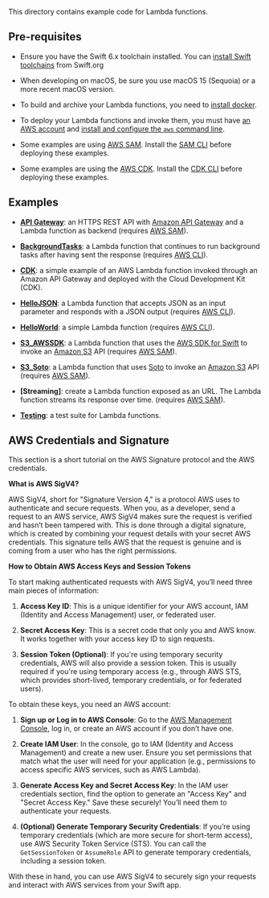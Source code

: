 This directory contains example code for Lambda functions.

## Pre-requisites

- Ensure you have the Swift 6.x toolchain installed.  You can [install Swift toolchains](https://www.swift.org/install/macos/) from Swift.org

- When developing on macOS, be sure you use macOS 15 (Sequoia) or a more recent macOS version.

- To build and archive your Lambda functions, you need to [install docker](https://docs.docker.com/desktop/install/mac-install/).

- To deploy your Lambda functions and invoke them, you must have [an AWS account](https://docs.aws.amazon.com/accounts/latest/reference/manage-acct-creating.html) and [install and configure the `aws` command line](https://docs.aws.amazon.com/cli/latest/userguide/getting-started-install.html).

- Some examples are using [AWS SAM](https://aws.amazon.com/serverless/sam/). Install the [SAM CLI](https://docs.aws.amazon.com/serverless-application-model/latest/developerguide/install-sam-cli.html) before deploying these examples.

- Some examples are using the [AWS CDK](https://aws.amazon.com/cdk/). Install the [CDK CLI](https://docs.aws.amazon.com/cdk/latest/guide/cli.html) before deploying these examples.

## Examples 

- **[API Gateway](APIGateway/README.md)**: an HTTPS REST API with [Amazon API Gateway](https://docs.aws.amazon.com/apigateway/latest/developerguide/welcome.html) and a Lambda function as backend (requires [AWS SAM](https://aws.amazon.com/serverless/sam/)).

- **[BackgroundTasks](BackgroundTasks/README.md)**: a Lambda function that continues to run background tasks after having sent the response (requires [AWS CLI](https://docs.aws.amazon.com/cli/latest/userguide/getting-started-install.html)).

- **[CDK](CDK/README.md)**: a simple example of an AWS Lambda function invoked through an Amazon API Gateway and deployed with the Cloud Development Kit (CDK).

- **[HelloJSON](HelloJSON/README.md)**: a Lambda function that accepts JSON as an input parameter and responds with a JSON output (requires [AWS CLI](https://docs.aws.amazon.com/cli/latest/userguide/getting-started-install.html)).

- **[HelloWorld](HelloWorld/README.md)**: a simple Lambda function (requires [AWS CLI](https://docs.aws.amazon.com/cli/latest/userguide/getting-started-install.html)).

- **[S3_AWSSDK](S3_AWSSDK/README.md)**: a Lambda function that uses the [AWS SDK for Swift](https://docs.aws.amazon.com/sdk-for-swift/latest/developer-guide/getting-started.html) to invoke an [Amazon S3](https://docs.aws.amazon.com/AmazonS3/latest/userguide/Welcome.html) API (requires [AWS SAM](https://aws.amazon.com/serverless/sam/)).

- **[S3_Soto](S3_Soto/README.md)**: a Lambda function that uses [Soto](https://github.com/soto-project/soto) to invoke an [Amazon S3](https://docs.aws.amazon.com/AmazonS3/latest/userguide/Welcome.html) API (requires [AWS SAM](https://aws.amazon.com/serverless/sam/)).

- **[Streaming]**: create a Lambda function exposed as an URL. The Lambda function streams its response over time. (requires [AWS SAM](https://aws.amazon.com/serverless/sam/)).

- **[Testing](Testing/README.md)**: a test suite for Lambda functions.

## AWS Credentials and Signature

This section is a short tutorial on the AWS Signature protocol and the AWS credentials.

**What is AWS SigV4?**

AWS SigV4, short for "Signature Version 4," is a protocol AWS uses to authenticate and secure requests. When you, as a developer, send a request to an AWS service, AWS SigV4 makes sure the request is verified and hasn’t been tampered with. This is done through a digital signature, which is created by combining your request details with your secret AWS credentials. This signature tells AWS that the request is genuine and is coming from a user who has the right permissions.

**How to Obtain AWS Access Keys and Session Tokens**

To start making authenticated requests with AWS SigV4, you’ll need three main pieces of information:

1. **Access Key ID**: This is a unique identifier for your AWS account, IAM (Identity and Access Management) user, or federated user.

2. **Secret Access Key**: This is a secret code that only you and AWS know. It works together with your access key ID to sign requests.

3. **Session Token (Optional)**: If you're using temporary security credentials, AWS will also provide a session token. This is usually required if you're using temporary access (e.g., through AWS STS, which provides short-lived, temporary credentials, or for federated users).

To obtain these keys, you need an AWS account:

1. **Sign up or Log in to AWS Console**: Go to the [AWS Management Console](https://aws.amazon.com/console/), log in, or create an AWS account if you don’t have one.

2. **Create IAM User**: In the console, go to IAM (Identity and Access Management) and create a new user. Ensure you set permissions that match what the user will need for your application (e.g., permissions to access specific AWS services, such as AWS Lambda).

3. **Generate Access Key and Secret Access Key**: In the IAM user credentials section, find the option to generate an "Access Key" and "Secret Access Key." Save these securely! You’ll need them to authenticate your requests.

4. **(Optional) Generate Temporary Security Credentials**: If you’re using temporary credentials (which are more secure for short-term access), use AWS Security Token Service (STS). You can call the `GetSessionToken` or `AssumeRole` API to generate temporary credentials, including a session token.

With these in hand, you can use AWS SigV4 to securely sign your requests and interact with AWS services from your Swift app.